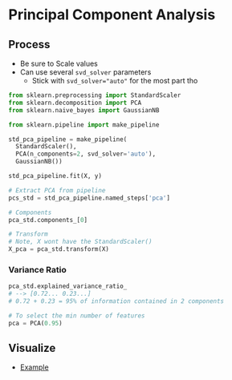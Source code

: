 # Principal Component Analysis

## Process

* Be sure to Scale values
* Can use several `svd_solver` parameters
  * Stick with `svd_solver="auto"` for the most part tho

```python
from sklearn.preprocessing import StandardScaler
from sklearn.decomposition import PCA
from sklearn.naive_bayes import GaussianNB

from sklearn.pipeline import make_pipeline

std_pca_pipeline = make_pipeline(
  StandardScaler(),
  PCA(n_components=2, svd_solver='auto'),
  GaussianNB())

std_pca_pipeline.fit(X, y)

# Extract PCA from pipeline
pcs_std = std_pca_pipeline.named_steps['pca']

# Components
pca_std.components_[0]

# Transform
# Note, X wont have the StandardScaler()
X_pca = pca_std.transform(X)
```

### Variance Ratio

```python
pca_std.explained_variance_ratio_
# --> [0.72... 0.23...]
# 0.72 + 0.23 = 95% of information contained in 2 components

# To select the min number of features
pca = PCA(0.95)
```

## Visualize

* [Example](https://towardsdatascience.com/pca-using-python-scikit-learn-e653f8989e60)
